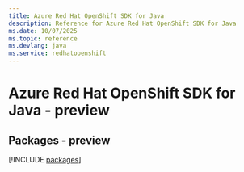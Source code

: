 ```yaml
---
title: Azure Red Hat OpenShift SDK for Java
description: Reference for Azure Red Hat OpenShift SDK for Java
ms.date: 10/07/2025
ms.topic: reference
ms.devlang: java
ms.service: redhatopenshift
---
```

# Azure Red Hat OpenShift SDK for Java - preview
## Packages - preview
[!INCLUDE [packages](red-hat-openshift-index.md)]